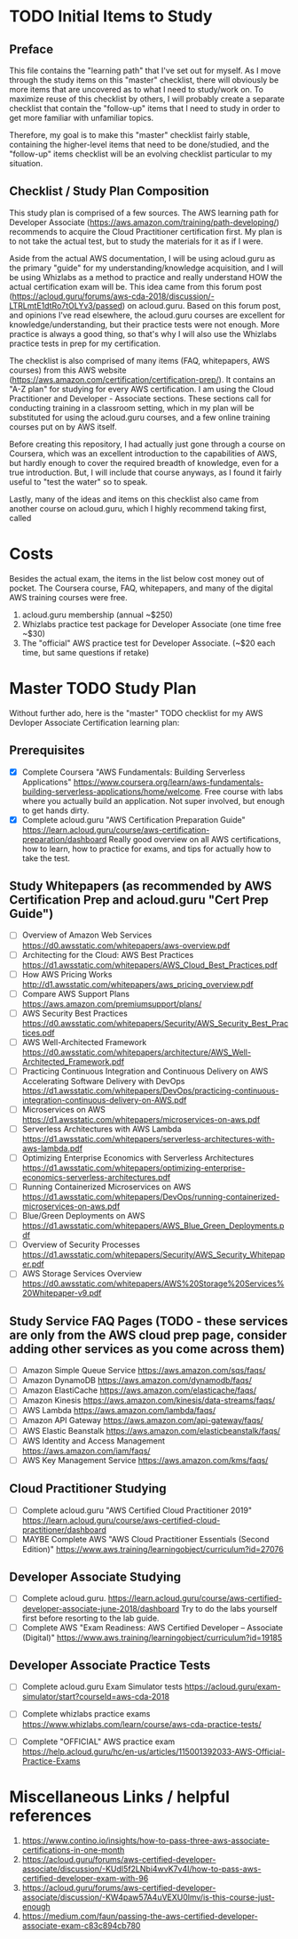 # TODO Initial Items to Study 

## Preface
This file contains the "learning path" that I've set out for myself. As I move through the study items on this "master" checklist, there will obviously be more items that are uncovered as to what I need to study/work on. To maximize reuse of this checklist by others, I will probably create a separate checklist that contain the "follow-up" items that I need to study in order to get more familiar with unfamiliar topics.

Therefore, my goal is to make this "master" checklist fairly stable, containing the higher-level items that need to be done/studied, and the "follow-up" items checklist will be an evolving checklist particular to my situation.

## Checklist / Study Plan Composition
This study plan is comprised of a few sources. The AWS learning path for Developer Associate (https://aws.amazon.com/training/path-developing/) recommends to acquire the Cloud Practitioner certification first. My plan is to not take the actual test, but to study the materials for it as if I were.

Aside from the actual AWS documentation, I will be using acloud.guru as the primary "guide" for my understanding/knowledge acquisition, and I will be using Whizlabs as a method to practice and really understand HOW the actual certification exam will be. This idea came from this forum post (https://acloud.guru/forums/aws-cda-2018/discussion/-LTRLmtE1dtRo7tOLYv3/passed) on acloud.guru. Based on this forum post, and opinions I've read elsewhere, the acloud.guru courses are excellent for knowledge/understanding, but their practice tests were not enough. More practice is always a good thing, so that's why I will also use the Whizlabs practice tests in prep for my certification.

The checklist is also comprised of many items (FAQ, whitepapers, AWS courses) from this AWS website (https://aws.amazon.com/certification/certification-prep/). It contains an "A-Z plan" for studying for every AWS certification. I am using the Cloud Practitioner and Developer - Associate sections. These sections call for conducting training in a classroom setting, which in my plan will be substituted for using the acloud.guru courses, and a few online training courses put on by AWS itself.

Before creating this repository, I had actually just gone through a course on Coursera, which was an excellent introduction to the capabilities of AWS, but hardly enough to cover the required breadth of knowledge, even for a true introduction. But, I will include that course anyways, as I found it fairly useful to "test the water" so to speak.

Lastly, many of the ideas and items on this checklist also came from another course on acloud.guru, which I highly recommend taking first, called 

# Costs
Besides the actual exam, the items in the list below cost money out of pocket. The Coursera course, FAQ, whitepapers, and many of the digital AWS training courses were free.
1. acloud.guru membership (annual ~$250)
2. Whizlabs practice test package for Developer Associate (one time free ~$30)
3. The "official" AWS practice test for Developer Associate. (~$20 each time, but same questions if retake)

# Master TODO Study Plan
Without further ado, here is the "master" TODO checklist for my AWS Devloper Associate Certification learning plan:
## Prerequisites
- [x] Complete Coursera "AWS Fundamentals: Building Serverless Applications" https://www.coursera.org/learn/aws-fundamentals-building-serverless-applications/home/welcome. Free course with labs where you actually build an application. Not super involved, but enough to get hands dirty.
- [x] Complete acloud.guru "AWS Certification Preparation Guide" https://learn.acloud.guru/course/aws-certification-preparation/dashboard Really good overview on all AWS certifications, how to learn, how to practice for exams, and tips for actually how to take the test.

## Study Whitepapers (as recommended by AWS Certification Prep and acloud.guru "Cert Prep Guide")
- [ ] Overview of Amazon Web Services https://d0.awsstatic.com/whitepapers/aws-overview.pdf
- [ ] Architecting for the Cloud: AWS Best Practices https://d1.awsstatic.com/whitepapers/AWS_Cloud_Best_Practices.pdf
- [ ] How AWS Pricing Works http://d1.awsstatic.com/whitepapers/aws_pricing_overview.pdf
- [ ] Compare AWS Support Plans https://aws.amazon.com/premiumsupport/plans/
- [ ] AWS Security Best Practices https://d0.awsstatic.com/whitepapers/Security/AWS_Security_Best_Practices.pdf
- [ ] AWS Well-Architected Framework https://d0.awsstatic.com/whitepapers/architecture/AWS_Well-Architected_Framework.pdf
- [ ] Practicing Continuous Integration and Continuous Delivery on AWS Accelerating Software Delivery with DevOps https://d1.awsstatic.com/whitepapers/DevOps/practicing-continuous-integration-continuous-delivery-on-AWS.pdf
- [ ] Microservices on AWS https://d1.awsstatic.com/whitepapers/microservices-on-aws.pdf
- [ ] Serverless Architectures with AWS Lambda https://d1.awsstatic.com/whitepapers/serverless-architectures-with-aws-lambda.pdf
- [ ] Optimizing Enterprise Economics with Serverless Architectures https://d1.awsstatic.com/whitepapers/optimizing-enterprise-economics-serverless-architectures.pdf
- [ ] Running Containerized Microservices on AWS https://d1.awsstatic.com/whitepapers/DevOps/running-containerized-microservices-on-aws.pdf
- [ ] Blue/Green Deployments on AWS https://d1.awsstatic.com/whitepapers/AWS_Blue_Green_Deployments.pdf
- [ ] Overview of Security Processes https://d1.awsstatic.com/whitepapers/Security/AWS_Security_Whitepaper.pdf
- [ ] AWS Storage Services Overview https://d0.awsstatic.com/whitepapers/AWS%20Storage%20Services%20Whitepaper-v9.pdf

## Study Service FAQ Pages (TODO - these services are only from the AWS cloud prep page, consider adding other services as you come across them)
- [ ] Amazon Simple Queue Service https://aws.amazon.com/sqs/faqs/
- [ ] Amazon DynamoDB https://aws.amazon.com/dynamodb/faqs/
- [ ] Amazon ElastiCache https://aws.amazon.com/elasticache/faqs/
- [ ] Amazon Kinesis https://aws.amazon.com/kinesis/data-streams/faqs/
- [ ] AWS Lambda https://aws.amazon.com/lambda/faqs/
- [ ] Amazon API Gateway https://aws.amazon.com/api-gateway/faqs/
- [ ] AWS Elastic Beanstalk https://aws.amazon.com/elasticbeanstalk/faqs/
- [ ] AWS Identity and Access Management https://aws.amazon.com/iam/faqs/
- [ ] AWS Key Management Service https://aws.amazon.com/kms/faqs/

## Cloud Practitioner Studying
- [ ] Complete acloud.guru "AWS Certified Cloud Practitioner 2019" https://learn.acloud.guru/course/aws-certified-cloud-practitioner/dashboard
- [ ] MAYBE Complete AWS "AWS Cloud Practitioner Essentials (Second Edition)" https://www.aws.training/learningobject/curriculum?id=27076 

## Developer Associate Studying
- [ ] Complete acloud.guru. https://learn.acloud.guru/course/aws-certified-developer-associate-june-2018/dashboard Try to do the labs yourself first before resorting to the lab guide.
- [ ] Complete AWS "Exam Readiness: AWS Certified Developer – Associate (Digital)" https://www.aws.training/learningobject/curriculum?id=19185

## Developer Associate Practice Tests
- [ ] Complete acloud.guru Exam Simulator tests https://acloud.guru/exam-simulator/start?courseId=aws-cda-2018
- [ ] Complete whizlabs practice exams https://www.whizlabs.com/learn/course/aws-cda-practice-tests/
- [ ] Complete "OFFICIAL" AWS practice exam https://help.acloud.guru/hc/en-us/articles/115001392033-AWS-Official-Practice-Exams


# Miscellaneous Links / helpful references
1. https://www.contino.io/insights/how-to-pass-three-aws-associate-certifications-in-one-month
2. https://acloud.guru/forums/aws-certified-developer-associate/discussion/-KUdI5f2LNbi4wvK7v4I/how-to-pass-aws-certified-developer-exam-with-96
3. https://acloud.guru/forums/aws-certified-developer-associate/discussion/-KW4paw57A4uVEXU0lmv/is-this-course-just-enough
4. https://medium.com/faun/passing-the-aws-certified-developer-associate-exam-c83c894cb780

